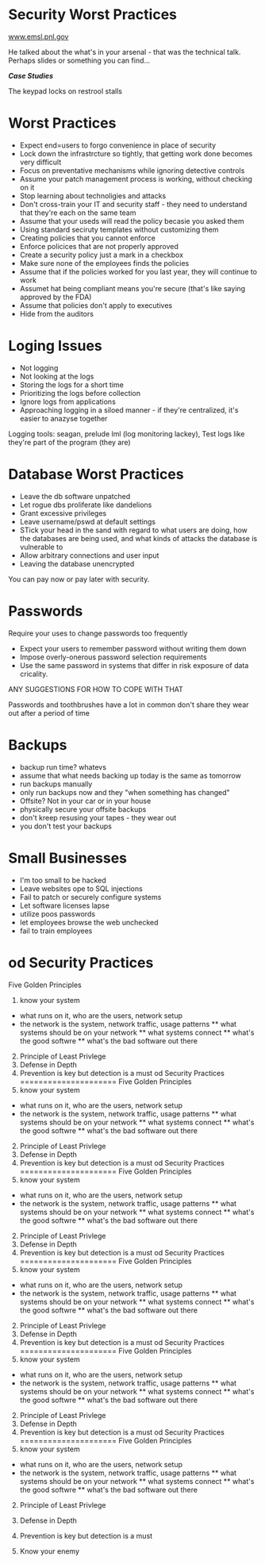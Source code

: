 Security Worst Practices
========================
www.emsl.pnl.gov

He talked about the what's in your arsenal - that was the technical talk. Perhaps slides or something you can find...

***Case Studies***

The keypad locks on restrool stalls

Worst Practices
===============
* Expect end=users to forgo convenience in place of security
* Lock down the infrastrcture so tightly, that getting work done becomes very difficult
* Focus on preventative mechanisms while ignoring detective controls
* Assume your patch management process is working, without checking on it
* Stop learning about technoligies and attacks
* Don't cross-train your IT and security staff - they need to understand that they're each on the same team
* Assume that your useds will read the policy becasie you asked them
* Using standard seciruty templates without customizing them
* Creating policies that you cannot enforce
* Enforce policices that are not properly approved
* Create a security policy just a mark in a checkbox
* Make sure none of the employees finds the policies
* Assume that if the policies worked for you last year, they will continue to work
* Assumet hat being compliant means you're secure (that's like saying approved by the FDA)
* Assume that policies don't apply to executives
* Hide from the auditors

Loging Issues
=============
* Not logging
* Not looking at the logs
* Storing the logs for a short time
* Prioritizing the logs before collection
* Ignore logs from applications
* Approaching logging in a siloed manner - if they're centralized, it's easier to anazyse together

Logging tools: seagan, prelude lml (log monitoring lackey),
Test logs like they're part of the program (they are)

Database Worst Practices
========================
* Leave the db software unpatched
* Let rogue dbs proliferate like dandelions
* Grant excessive privileges
* Leave username/pswd at default settings
* STick your head in the sand with regard to what users are doing, how the databases are being used, and what kinds of attacks the database is vulnerable to
* Allow arbitrary connections and user input
* Leaving the database unencrypted

You can pay now or pay later with security.

Passwords
=========
Require your uses to change passwords too frequently
* Expect your users to remember password without writing them down
* Impose overly-onerous password selection requirements
* Use the same password in systems that differ in risk exposure of data cricality.

ANY SUGGESTIONS FOR HOW TO COPE WITH THAT

Passwords and toothbrushes have a lot in common
don't share
they wear out after a period of time

Backups
=======
* backup run time? whatevs
* assume that what needs backing up today is the same as tomorrow
* run backups manually
* only run backups now and they "when something has changed"
* Offsite? Not in your car or in your house
* physically secure your offsite backups
* don't kreep resusing your tapes - they wear out
* you don't test your backups

Small Businesses
================
* I'm too small to be hacked
* Leave websites ope to SQL injections
* Fail to patch or securely configure systems
* Let software licenses lapse
* utilize poos passwords
* let employees browse the web unchecked
* fail to train employees




od Security Practices
=====================
Five Golden Principles
1. know your system
* what runs on it, who are the users, network setup
* the network is the system, network traffic, usage patterns
** what systems should be on your network
** what systems connect
** what's the good softwre
** what's the bad software out there
2. Principle of Least Privlege
3. Defense in Depth
4. Prevention is key but detection is a must
od Security Practices
=====================
Five Golden Principles
1. know your system
* what runs on it, who are the users, network setup
* the network is the system, network traffic, usage patterns
** what systems should be on your network
** what systems connect
** what's the good softwre
** what's the bad software out there
2. Principle of Least Privlege
3. Defense in Depth
4. Prevention is key but detection is a must
od Security Practices
=====================
Five Golden Principles
1. know your system
* what runs on it, who are the users, network setup
* the network is the system, network traffic, usage patterns
** what systems should be on your network
** what systems connect
** what's the good softwre
** what's the bad software out there
2. Principle of Least Privlege
3. Defense in Depth
4. Prevention is key but detection is a must
od Security Practices
=====================
Five Golden Principles
1. know your system
* what runs on it, who are the users, network setup
* the network is the system, network traffic, usage patterns
** what systems should be on your network
** what systems connect
** what's the good softwre
** what's the bad software out there
2. Principle of Least Privlege
3. Defense in Depth
4. Prevention is key but detection is a must
od Security Practices
=====================
Five Golden Principles
1. know your system
* what runs on it, who are the users, network setup
* the network is the system, network traffic, usage patterns
** what systems should be on your network
** what systems connect
** what's the good softwre
** what's the bad software out there
2. Principle of Least Privlege
3. Defense in Depth
4. Prevention is key but detection is a must
od Security Practices
=====================
Five Golden Principles
1. know your system
* what runs on it, who are the users, network setup
* the network is the system, network traffic, usage patterns
** what systems should be on your network
** what systems connect
** what's the good softwre
** what's the bad software out there
2. Principle of Least Privlege
3. Defense in Depth
4. Prevention is key but detection is a must

5. Know your enemy

